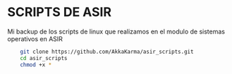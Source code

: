 # SCRIPTS DE ASIR

Mi backup de los scripts de linux que realizamos en el modulo de sistemas operativos en ASIR
```bash
    git clone https://github.com/AkkaKarma/asir_scripts.git
    cd asir_scripts
    chmod +x *
```

